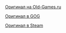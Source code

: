 [Оригинал на Old-Games.ru](https://www.old-games.ru/game/76.html)

[Оригинал в GOG](https://www.gog.com/game/wolfenstein_3d_and_spear_of_destiny)

[Оригинал в Steam](https://store.steampowered.com/app/2270/Wolfenstein_3D/)